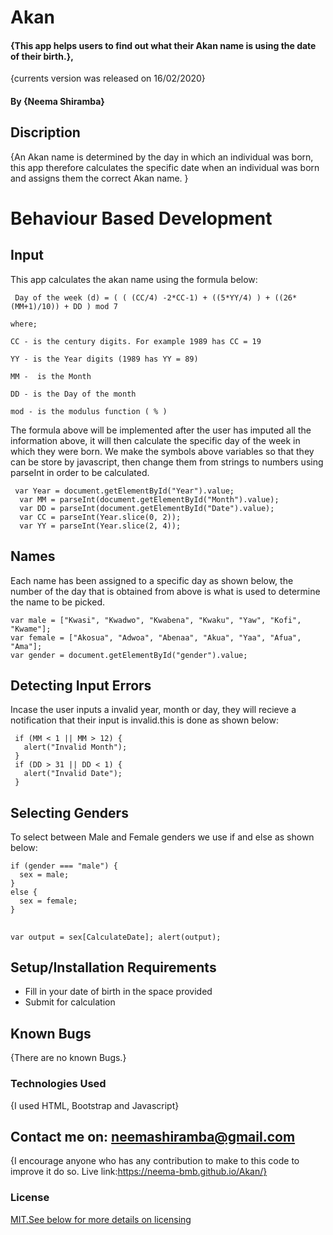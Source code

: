 # Akan

#### {This app helps users to find out what their Akan name is using the date of their birth.}, 
{currents version was released on 16/02/2020}

#### By **{Neema Shiramba}**

## Discription
{An Akan name is determined by the day in which an individual was born, this app therefore calculates
the specific date when an individual was born and assigns them the correct Akan name. }
# Behaviour Based Development
 ## Input
 This app calculates the akan name using the formula below:
 ```
  Day of the week (d) = ( ( (CC/4) -2*CC-1) + ((5*YY/4) ) + ((26*(MM+1)/10)) + DD ) mod 7

 where;

 CC - is the century digits. For example 1989 has CC = 19

 YY - is the Year digits (1989 has YY = 89)

 MM -  is the Month

 DD - is the Day of the month 

 mod - is the modulus function ( % )
 ```
 The formula above will be implemented after the user has imputed all the information above, it will then calculate the specific day of the week in which they were born. 
 We make the symbols above variables so that they can be store by javascript, then change them from strings to numbers using parseInt in order to be calculated.

```
 var Year = document.getElementById("Year").value;
  var MM = parseInt(document.getElementById("Month").value);
  var DD = parseInt(document.getElementById("Date").value);
  var CC = parseInt(Year.slice(0, 2));
  var YY = parseInt(Year.slice(2, 4));
```
 ## Names
  Each name has been assigned to a specific day as shown below, the number of the day that is obtained from above is what is used to determine the name to be picked.
  ````
  var male = ["Kwasi", "Kwadwo", "Kwabena", "Kwaku", "Yaw", "Kofi", "Kwame"];
  var female = ["Akosua", "Adwoa", "Abenaa", "Akua", "Yaa", "Afua", "Ama"];
  var gender = document.getElementById("gender").value;
  ````
 ## Detecting Input Errors
  Incase the user inputs a invalid year, month or day, they will recieve a notification that their input is invalid.this is done as shown below:
 
 ```
  if (MM < 1 || MM > 12) {
    alert("Invalid Month");
  }
  if (DD > 31 || DD < 1) {
    alert("Invalid Date");
  }
 ```
## Selecting Genders
  To select between Male and Female genders we use if and else as shown below:
  ```
  if (gender === "male") {
    sex = male;
  }
  else {
    sex = female;
  }
  ```
## 
``
var output = sex[CalculateDate];
  alert(output);
``
  


## Setup/Installation Requirements
* Fill in your date of birth in the space provided
* Submit for calculation

## Known Bugs
{There are no known Bugs.}

### Technologies Used
{I used HTML, Bootstrap and Javascript}

## Contact me on: neemashiramba@gmail.com
{I encourage anyone who has any contribution to make to this code to improve it do so. 
Live link:https://neema-bmb.github.io/Akan/}


### License
[MIT.See below for more details on licensing](LICENCE.txt)
